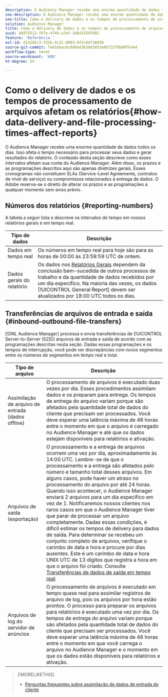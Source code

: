 ```yaml
---
description: O Audience Manager recebe uma enorme quantidade de dados todos os dias. Isso afeta o tempo necessário para processar seus dados e gerar resultados do relatório. O conteúdo desta seção descreve como esses intervalos afetam sua conta do Audience Manager. Além disso, os prazos e as programações descritos aqui são apenas diretrizes gerais. Esses cronogramas não constituem SLAs (Service-Level Agreements, contratos de nível de serviço) ou compromissos relacionados à entrega de dados. O Adobe reserva-se o direito de alterar os prazos e as programações a qualquer momento sem aviso prévio.
seo-description: O Audience Manager recebe uma enorme quantidade de dados todos os dias. Isso afeta o tempo necessário para processar seus dados e gerar resultados do relatório. O conteúdo desta seção descreve como esses intervalos afetam sua conta do Audience Manager. Além disso, os prazos e as programações descritos aqui são apenas diretrizes gerais. Esses cronogramas não constituem SLAs (Service-Level Agreements, contratos de nível de serviço) ou compromissos relacionados à entrega de dados. O Adobe reserva-se o direito de alterar os prazos e as programações a qualquer momento sem aviso prévio.
seo-title: Como o delivery de dados e os tempos de processamento de arquivos afetam os relatórios
solution: Audience Manager
title: Como o delivery de dados e os tempos de processamento de arquivos afetam os relatórios
uuid: 4b975512-f67e-4749-a7ef-168415597682
feature: 'Referência '
exl-id: d13102c3-fd1b-4c31-8003-9fdc0df36838
source-git-commit: fe01ebac8c0d0ad3630d3853e0bf32f0b00f6a44
workflow-type: tm+mt
source-wordcount: '689'
ht-degree: 5%

---
```


# Como o delivery de dados e os tempos de processamento de arquivos afetam os relatórios{#how-data-delivery-and-file-processing-times-affect-reports}

O Audience Manager recebe uma enorme quantidade de dados todos os dias. Isso afeta o tempo necessário para processar seus dados e gerar resultados do relatório. O conteúdo desta seção descreve como esses intervalos afetam sua conta do Audience Manager. Além disso, os prazos e as programações descritos aqui são apenas diretrizes gerais. Esses cronogramas não constituem SLAs (Service-Level Agreements, contratos de nível de serviço) ou compromissos relacionados à entrega de dados. O Adobe reserva-se o direito de alterar os prazos e as programações a qualquer momento sem aviso prévio.

## Números dos relatórios {#reporting-numbers}

<!-- 

c_reporting_file_transfer_timeframe.xml

 -->

A tabela a seguir lista e descreve os intervalos de tempo em nossos relatórios gerais e em tempo real.


| Tipo de dados | Descrição |
|---|---|
| Dados em tempo real | Os números em tempo real para hoje são para as horas de 00:00 às 23:59:59 UTC de ontem. |
| Dados gerais do relatório | Os dados nos [Relatórios Gerais](../reporting/general-reports.md#general-reports-overview) dependem da conclusão bem-sucedida de outros processos de trabalho e da quantidade de dados recebidos por um dia específico. Na maioria das vezes, os dados [!UICONTROL General Report] devem ser atualizados por 18:00 UTC todos os dias. |

## Transferências de arquivos de entrada e saída {#inbound-outbound-file-transfers}

[!DNL Audience Manager] processa e envia transferências de  [!UICONTROL Server-to-Server (S2S)] arquivos de entrada e saída de acordo com as programações descritas nesta seção. Dadas essas programações e os tempos de interrupção, você pode ver discrepâncias com novos segmentos entre os números de segmentos em tempo real e total.

| Tipo de arquivo | Descrição |
|---|---|
| Assimilação de arquivo de entrada (dados offline) | O processamento de arquivos é executado duas vezes por dia. Esses procedimentos assimilam dados e os preparam para entrega. Os tempos de entrega do arquivo variam porque são afetados pela quantidade total de dados do cliente que precisam ser processados. Você deve esperar uma latência máxima de 48 horas entre o momento em que o arquivo é carregado no Audience Manager e até que os dados estejam disponíveis para relatórios e ativação. |
| Arquivos de saída (exportação) | O processamento e a entrega de arquivos ocorrem uma vez por dia, aproximadamente às 14:00 UTC. Lembre-se de que o processamento e a entrega são afetados pelo número e tamanho total desses arquivos. Em alguns casos, pode haver um atraso no processamento do arquivo por até 24 horas. Quando isso acontecer, o Audience Manager enviará 2 arquivos para um dia específico em vez de 1. Notificaremos nossos clientes nos raros casos em que o Audience Manager tiver que parar de processar um arquivo completamente. Dadas essas condições, é difícil estimar os tempos de delivery para dados de saída. Para determinar se recebeu um conjunto completo de arquivos, verifique o carimbo de data e hora e procure por dias ausentes. Este é um carimbo de data e hora UNIX UTC de 13 dígitos que registra a hora em que o arquivo foi criado. Consulte [Transferências de dados de saída em tempo real](../integration/receiving-audience-data/real-time-outbound-transfers/real-time-outbound-transfers.md). |
| Arquivos de log do servidor de anúncios | O processamento de arquivos é executado em tempo quase real para assimilar registros de arquivo de log, pois os arquivos por hora estão prontos. O processo para preparar os arquivos para relatórios é executado uma vez por dia. Os tempos de entrega do arquivo variam porque são afetados pela quantidade total de dados do cliente que precisam ser processados. Você deve esperar uma latência máxima de 48 horas entre o momento em que você carrega o arquivo no Audience Manager e o momento em que os dados estão disponíveis para relatórios e ativação. |

>[!MORELIKETHIS]
>
>* [Perguntas frequentes sobre assimilação de dados de entrada do cliente](../faq/faq-inbound-data-ingestion.md)

